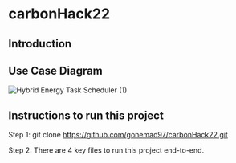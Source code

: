 # carbonHack22

## Introduction


## Use Case Diagram
![Hybrid Energy Task Scheduler (1)](https://user-images.githubusercontent.com/115038203/200063057-c366f795-3146-47b0-b2ab-f40a86af6a3f.jpg)


## Instructions to run this project
Step 1: git clone https://github.com/gonemad97/carbonHack22.git 

Step 2: There are 4 key files to run this project end-to-end.

[Client]: https://github.com/gonemad97/carbonHack22/blob/main/src/main/java/Client.java

[Scheduler Server]: https://github.com/gonemad97/carbonHack22/blob/main/src/main/java/SchedulerServer.java

[Processing Server - EastUS1]: https://github.com/gonemad97/carbonHack22/blob/main/src/main/java/EastUS1.java

[Processing Server - EastUS2]: https://github.com/gonemad97/carbonHack22/blob/main/src/main/java/EastUS2.java

[Processing Server - UKSouth]: https://github.com/gonemad97/carbonHack22/blob/main/src/main/java/UKSouth.java

